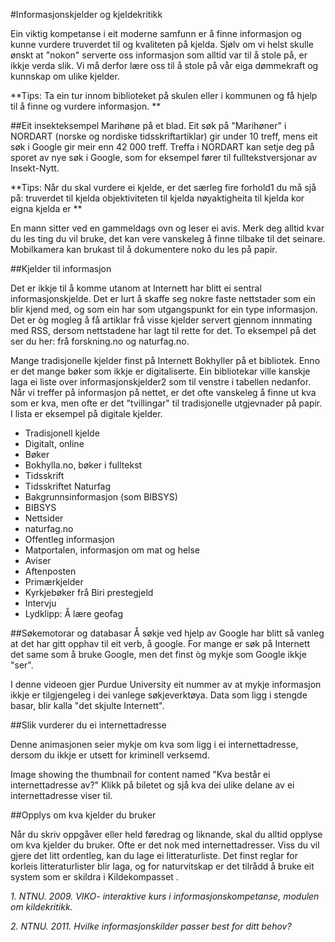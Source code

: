 #Informasjonskjelder og kjeldekritikk

Ein viktig kompetanse i eit moderne samfunn er å finne informasjon og kunne vurdere truverdet til og kvaliteten på kjelda. Sjølv om vi helst skulle ønskt at "nokon" serverte oss informasjon som alltid var til å stole på, er ikkje verda slik. Vi må derfor lære oss til å stole på vår eiga dømmekraft og kunnskap om ulike kjelder.


**Tips:
Ta ein tur innom biblioteket på skulen eller i kommunen og få hjelp til å finne og vurdere informasjon.
** 

 
##Eit insekteksempel
Marihøne på et blad.
Eit søk på "Marihøner" i NORDART (norske og nordiske tidsskriftartiklar) gir under 10 treff, mens eit søk i Google gir meir enn 42 000 treff. Treffa i NORDART kan setje deg på sporet av nye søk i Google, som for eksempel fører til fulltekstversjonar av Insekt-Nytt.
 

**Tips:
Når du skal vurdere ei kjelde, er det særleg fire forhold1 du må sjå på:
truverdet til kjelda
objektiviteten til kjelda
nøyaktigheita til kjelda
kor eigna kjelda er
** 
 
En mann sitter ved en gammeldags ovn og leser ei avis.
Merk deg alltid kvar du les ting du vil bruke, det kan vere vanskeleg å finne tilbake til det seinare. Mobilkamera kan brukast til å dokumentere noko du les på papir.
   
##Kjelder til informasjon

Det er ikkje til å komme utanom at Internett har blitt ei sentral informasjonskjelde. Det er lurt å skaffe seg nokre faste nettstader som ein blir kjend med, og som ein har som utgangspunkt for ein type informasjon.
Det er òg mogleg å få artiklar frå visse kjelder servert gjennom innmating med RSS, dersom nettstadene har lagt til rette for det. To eksempel på det ser du her: frå forskning.no og naturfag.no.

Mange tradisjonelle kjelder finst på Internett
Bokhyller på et bibliotek.
Enno er det mange bøker som ikkje er digitaliserte.
Ein bibliotekar ville kanskje laga ei liste over informasjonskjelder2  som til venstre i tabellen nedanfor. Når vi treffer på informasjon på nettet, er det ofte vanskeleg å finne ut kva som er kva, men ofte er det "tvillingar" til tradisjonelle utgjevnader på papir. I lista er eksempel på digitale kjelder.

* Tradisjonell kjelde
* Digitalt, online
* Bøker
* Bokhylla.no, bøker i fulltekst 
* Tidsskrift
* Tidsskriftet Naturfag 
* Bakgrunnsinformasjon (som BIBSYS)
* BIBSYS 
* Nettsider
* naturfag.no 
* Offentleg informasjon
* Matportalen, informasjon om mat og helse 
* Aviser
* Aftenposten 
* Primærkjelder
* Kyrkjebøker frå Biri prestegjeld  
* Intervju
* Lydklipp: Å lære geofag 

 

##Søkemotorar og databasar
Å søkje ved hjelp av Google har blitt så vanleg at det har gitt opphav til eit verb, å google. For mange er søk på Internett det same som å bruke Google, men det finst òg mykje som Google ikkje "ser".

 

I denne videoen gjer Purdue University eit nummer av at mykje informasjon ikkje er tilgjengeleg i dei vanlege søkjeverktøya. Data som ligg i stengde basar, blir kalla "det skjulte Internett".

##Slik vurderer du ei internettadresse

Denne animasjonen seier mykje om kva som ligg i ei internettadresse, dersom du ikkje er utsett for kriminell verksemd.

Image showing the thumbnail for content named \"Kva består ei internettadresse av?\"
Klikk på biletet og sjå kva dei ulike delane av ei internettadresse viser til.
  

##Opplys om kva kjelder du bruker

Når du skriv oppgåver eller held føredrag og liknande, skal du alltid opplyse om kva kjelder du bruker. Ofte er det nok med internettadresser. Viss du vil gjere det litt ordentleg, kan du lage ei litteraturliste. Det finst reglar for korleis litteraturlister blir laga, og for naturvitskap er det tilrådd å bruke eit system som er skildra i Kildekompasset . 

*1. NTNU.  2009.  VIKO- interaktive kurs i informasjonskompetanse, modulen om kildekritikk.*

*2. NTNU.  2011.  Hvilke informasjonskilder passer best for ditt behov?*